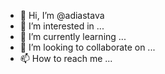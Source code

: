 - 👋 Hi, I’m @adiastava
- 👀 I’m interested in ...
- 🌱 I’m currently learning ...
- 💞️ I’m looking to collaborate on ...
- 📫 How to reach me ...

<!---
adiastava/adiastava is a ✨ special ✨ repository because its `README.md` (this file) appears on your GitHub profile.
You can click the Preview link to take a look at your changes.
--->
